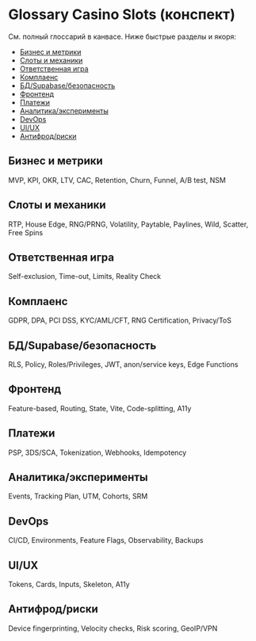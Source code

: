 ﻿# Glossary  Casino Slots (конспект)

См. полный глоссарий в канвасе. Ниже  быстрые разделы и якоря:

- [Бизнес и метрики](#бизнес-и-метрики)
- [Слоты и механики](#слоты-и-механики)
- [Ответственная игра](#ответственная-игра)
- [Комплаенс](#комплаенс)
- [БД/Supabase/безопасность](#бдsupabaseбезопасность)
- [Фронтенд](#фронтенд)
- [Платежи](#платежи)
- [Аналитика/эксперименты](#аналитикаэксперименты)
- [DevOps](#devops)
- [UI/UX](#uiux)
- [Антифрод/риски](#антифродриски)

## Бизнес и метрики
MVP, KPI, OKR, LTV, CAC, Retention, Churn, Funnel, A/B test, NSM

## Слоты и механики
RTP, House Edge, RNG/PRNG, Volatility, Paytable, Paylines, Wild, Scatter, Free Spins

## Ответственная игра
Self-exclusion, Time-out, Limits, Reality Check

## Комплаенс
GDPR, DPA, PCI DSS, KYC/AML/CFT, RNG Certification, Privacy/ToS

## БД/Supabase/безопасность
RLS, Policy, Roles/Privileges, JWT, anon/service keys, Edge Functions

## Фронтенд
Feature-based, Routing, State, Vite, Code-splitting, A11y

## Платежи
PSP, 3DS/SCA, Tokenization, Webhooks, Idempotency

## Аналитика/эксперименты
Events, Tracking Plan, UTM, Cohorts, SRM

## DevOps
CI/CD, Environments, Feature Flags, Observability, Backups

## UI/UX
Tokens, Cards, Inputs, Skeleton, A11y

## Антифрод/риски
Device fingerprinting, Velocity checks, Risk scoring, GeoIP/VPN
